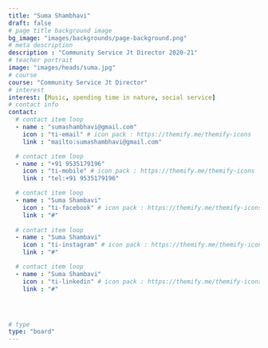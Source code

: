 ```yaml
---
title: "Suma Shambhavi"
draft: false
# page title background image
bg_image: "images/backgrounds/page-background.png"
# meta description
description : "Community Service Jt Director 2020-21"
# teacher portrait
image: "images/heads/suma.jpg"
# course
course: "Community Service Jt Director"
# interest
interest: [Music, spending time in nature, social service]
# contact info
contact:
  # contact item loop
  - name : "sumashambhavi@gmail.com"
    icon : "ti-email" # icon pack : https://themify.me/themify-icons
    link : "mailto:sumashambhavi@gmail.com"

  # contact item loop
  - name : "+91 9535179196"
    icon : "ti-mobile" # icon pack : https://themify.me/themify-icons
    link : "tel:+91 9535179196"

  # contact item loop
  - name : "Suma Shambavi"
    icon : "ti-facebook" # icon pack : https://themify.me/themify-icons
    link : "#"
  
  # contact item loop
  - name : "Suma Shambavi"
    icon : "ti-instagram" # icon pack : https://themify.me/themify-icons
    link : "#"

  # contact item loop
  - name : "Suma Shambavi"
    icon : "ti-linkedin" # icon pack : https://themify.me/themify-icons
    link : "#"




# type
type: "board"
---
```

